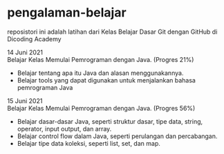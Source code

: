 # pengalaman-belajar
reposistori ini adalah latihan dari Kelas Belajar Dasar Git dengan GitHub di Dicoding Academy


14 Juni 2021<br>
Belajar Kelas Memulai Pemrograman dengan Java. (Progres 21%)
 * Belajar tentang apa itu Java dan alasan menggunakannya.
 * Belajar tools yang dapat digunakan untuk menjalankan bahasa pemrograman Java

15 Juni 2021<br>
Belajar Kelas Memulai Pemrograman dengan Java. (Progres 56%)
 * Belajar dasar-dasar Java, seperti struktur dasar, tipe data, string, operator, input output, 
    dan array.
 * Belajar control flow dalam Java, seperti perulangan dan percabangan.
 * Belajar tipe data koleksi, seperti list, set, dan map.
